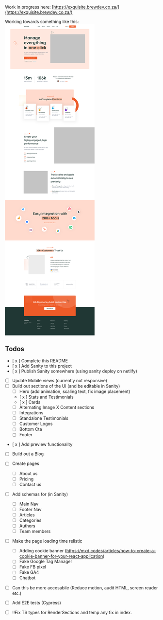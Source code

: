 Work in progress here: 
 [https://exquisite.brewdev.co.za/](https://exquisite.brewdev.co.za/)


Working towards something like this:
![Screenshot](01_home.png)


## Todos

- [ x ] Complete this README 
- [ x ] Add Sanity to this project
- [ x ] Publish Sanity somewhere (using sanity deploy on netlify)
- [ ] Update Mobile views (currently not responsive)
- [ ] Build out sections of the UI (and be editable in Sanity)
    - [  ] Hero (add animation, scaling text, fix image placement)
    - [ x ] Stats and Testimonials 
    - [ x ] Cards
    - [ ] Alternating Image X Content sections
    - [ ] Integrations 
    - [ ] Standalone Testimonials
    - [ ] Customer Logos
    - [ ] Bottom Cta 
    - [ ] Footer
- [ x ] Add preview functionality
- [ ] Build out a Blog
- [ ] Create pages
    - [ ] About us 
    - [ ] Pricing
    - [ ] Contact us
- [ ] Add schemas for (in Sanity)
    - [ ] Main Nav
    - [ ] Footer Nav
    - [ ] Articles 
    - [ ] Categories
    - [ ] Authors
    - [ ] Team members
- [ ] Make the page loading time relistic
    - [ ] Adding cookie banner (https://mxd.codes/articles/how-to-create-a-cookie-banner-for-your-react-application)
    - [ ] Fake Google Tag Manager
    - [ ] Fake FB pixel
    - [ ] Fake GA4
    - [ ] Chatbot
- [ ] Can this be more accesabile (Reduce motion, audit HTML, screen reader etc.)
- [ ] Add E2E tests (Cypress)
- [ ] !!Fix TS types for RenderSections and temp any fix in index. 

